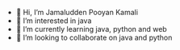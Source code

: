 - 👋 Hi, I’m Jamaludden Pooyan Kamali
- 👀 I’m interested in java
- 🌱 I’m currently learning java, python and web
- 💞️ I’m looking to collaborate on java and python 
